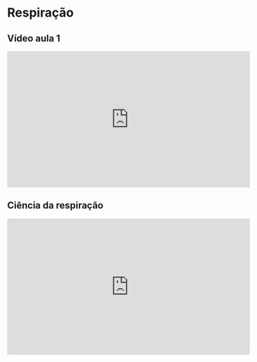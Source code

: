 # Respiração

## Vídeo aula 1
<iframe width="560" height="315" src="https://youtube-nocookie.com/embed/vAzEcvvyrU8" frameborder="0" allow="accelerometer; autoplay; encrypted-media; gyroscope; picture-in-picture" allowfullscreen></iframe>

## Ciência da respiração

<iframe width="560" height="315" src="https://youtube-nocookie.com/embed/VUVMwdIeXl0" frameborder="0" allow="accelerometer; autoplay; encrypted-media; gyroscope; picture-in-picture" allowfullscreen></iframe>


